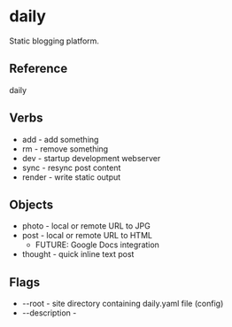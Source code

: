 # daily

Static blogging platform.

## Reference

daily <verb> <object> <content>

## Verbs

* add - add something
* rm - remove something
* dev - startup development webserver
* sync - resync post content
* render - write static output

## Objects

* photo - local or remote URL to JPG
* post - local or remote URL to HTML
   - FUTURE: Google Docs integration
* thought - quick inline text post

## Flags

* --root - site directory containing daily.yaml file (config)
* --description -  
